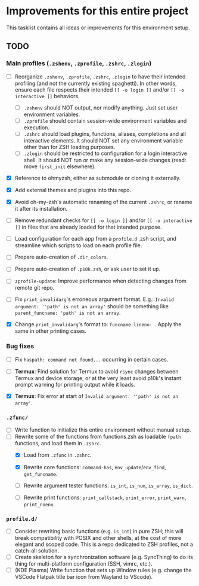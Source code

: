 # Improvements for this entire project

This tasklist contains all ideas or improvements for this environment setup.

## TODO

### Main profiles (`.zshenv`, `.zprofile`, `.zshrc`, `.zlogin`)

* [ ] Reorganize `.zshenv`, `.zprofile`, `.zshrc`, `.zlogin` to have their intended profiling (and not the currently existing spaghetti). In other words, ensure each file respects their intended `[[ -o login ]]` and/or `[[ -o interactive ]]` behaviors.
	* [ ] `.zshenv` should NOT output, nor modify anything. Just set user environment variables.
	* [ ] `.zprofile` should contain session-wide environment variables and execution.
	* [ ] `.zshrc` should load plugins, functions, aliases, completions and all interactive elements. It should NOT set any environment variable other than for ZSH loading purposes.
	* [ ] `.zlogin` should be restricted to configuration for a login interactive shell. It should NOT run or make any session-wide changes (read: move `first_init` elsewhere).
* [x] Reference to ohmyzsh, either as submodule or cloning it externally. 
* [x] Add external themes and plugins into this repo.
* [x] Avoid oh-my-zsh's automatic renaming of the current `.zshrc`, or rename it after its installation.
* [ ] Remove redundant checks for `[[ -o login ]]` and/or `[[ -o interactive ]]` in files that are already loaded for that intended purpose.
* [ ] Load configuration for each app from a `profile.d` .zsh script, and streamline which scripts to load on each profile file.
* [ ] Prepare auto-creation of `.dir_colors`.
* [ ] Prepare auto-creation of `.p10k.zsh`, or ask user to set it up.
* [ ] `zprofile-update`: Improve performance when detecting changes from remote git repo.
* [ ] Fix `print_invalidarg`'s erroneous argument format. E.g.: `Invalid argument: ''path' is not an array'` should be something like `parent_funcname: 'path' is not an array`.
* [x] Change `print_invalidarg`'s format to: `funcname:lineno: `. Apply the same in other printing cases.


### Bug fixes

* [ ] Fix `haspath: command not found...` occurring in certain cases.
* [ ] **Termux**: Find solution for Termux to avoid `rsync` changes between Termux and device storage; or at the very least avoid p10k's instant prompt warning for printing output while it loads.
* [x] **Termux**: Fix error at start of `Invalid argument: ''path' is not an array'`.


### `.zfunc/`

* [ ] Write function to initialize this entire environment without manual setup.
* [ ] Rewrite some of the functions from functions.zsh as loadable `fpath` functions, and load them in `.zshrc`.
	* [x] Load from `.zfunc` in `.zshrc`.
	* [x] Rewrite core functions: `command-has`, `env_update`/`env_find`, `get_funcname`.
	* [ ] Rewrite argument tester functions: `is_int`, `is_num`, `is_array`, `is_dict`.
	* [ ] Rewrite print functions: `print_callstack`, `print_error`, `print_warn`, `print_noenv`.


### `profile.d/`

* [ ] Consider rewriting basic functions (e.g. `is_int`) in pure ZSH; this will break compatibility with POSIX and other shells, at the cost of more elegant and scoped code.
This is a repo dedicated to ZSH profiles, not a catch-all solution.
* [ ] Create skeleton for a synchronization software (e.g. SyncThing) to do its thing for multi-platform configuration (SSH, vimrc, etc.).
* [ ] (KDE Plasma) Write function that sets up Window rules (e.g. change the VSCode Flatpak title bar icon from Wayland to VScode).

